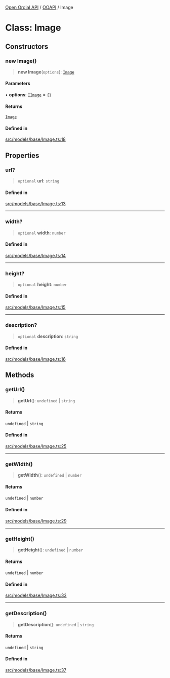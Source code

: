[Open Ordial API](../../README.md) / [OOAPI](../README.md) / Image

# Class: Image

## Constructors

### new Image()

> **new Image**(`options`): [`Image`](Image.md)

#### Parameters

• **options**: [`IImage`](../interfaces/IImage.md) = `{}`

#### Returns

[`Image`](Image.md)

#### Defined in

[src/models/base/Image.ts:18](https://github.com/open-ordinal/open-ordinal-api/blob/853cbf2a017c45362e48e478b4771550a39cd1c4/src/models/base/Image.ts#L18)

## Properties

### url?

> `optional` **url**: `string`

#### Defined in

[src/models/base/Image.ts:13](https://github.com/open-ordinal/open-ordinal-api/blob/853cbf2a017c45362e48e478b4771550a39cd1c4/src/models/base/Image.ts#L13)

***

### width?

> `optional` **width**: `number`

#### Defined in

[src/models/base/Image.ts:14](https://github.com/open-ordinal/open-ordinal-api/blob/853cbf2a017c45362e48e478b4771550a39cd1c4/src/models/base/Image.ts#L14)

***

### height?

> `optional` **height**: `number`

#### Defined in

[src/models/base/Image.ts:15](https://github.com/open-ordinal/open-ordinal-api/blob/853cbf2a017c45362e48e478b4771550a39cd1c4/src/models/base/Image.ts#L15)

***

### description?

> `optional` **description**: `string`

#### Defined in

[src/models/base/Image.ts:16](https://github.com/open-ordinal/open-ordinal-api/blob/853cbf2a017c45362e48e478b4771550a39cd1c4/src/models/base/Image.ts#L16)

## Methods

### getUrl()

> **getUrl**(): `undefined` \| `string`

#### Returns

`undefined` \| `string`

#### Defined in

[src/models/base/Image.ts:25](https://github.com/open-ordinal/open-ordinal-api/blob/853cbf2a017c45362e48e478b4771550a39cd1c4/src/models/base/Image.ts#L25)

***

### getWidth()

> **getWidth**(): `undefined` \| `number`

#### Returns

`undefined` \| `number`

#### Defined in

[src/models/base/Image.ts:29](https://github.com/open-ordinal/open-ordinal-api/blob/853cbf2a017c45362e48e478b4771550a39cd1c4/src/models/base/Image.ts#L29)

***

### getHeight()

> **getHeight**(): `undefined` \| `number`

#### Returns

`undefined` \| `number`

#### Defined in

[src/models/base/Image.ts:33](https://github.com/open-ordinal/open-ordinal-api/blob/853cbf2a017c45362e48e478b4771550a39cd1c4/src/models/base/Image.ts#L33)

***

### getDescription()

> **getDescription**(): `undefined` \| `string`

#### Returns

`undefined` \| `string`

#### Defined in

[src/models/base/Image.ts:37](https://github.com/open-ordinal/open-ordinal-api/blob/853cbf2a017c45362e48e478b4771550a39cd1c4/src/models/base/Image.ts#L37)
